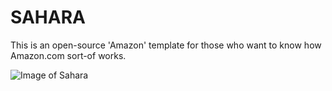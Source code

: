 # SAHARA
This is an open-source 'Amazon' template for those who want to know how Amazon.com sort-of works.

![Image of Sahara](https://imgur.com/a/eCaYgJw.png)
